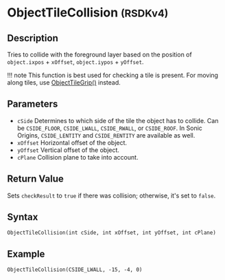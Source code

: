 # ObjectTileCollision <small>(RSDKv4)</small>

## Description
Tries to collide with the foreground layer based on the position of `object.ixpos` + `xOffset`, `object.iypos` + `yOffset`.

!!! note
    This function is best used for checking a tile is present. For moving along tiles, use [ObjectTileGrip()](ObjectTileGrip.md) instead.

## Parameters
- `cSide`
Determines to which side of the tile the object has to collide. Can be `CSIDE_FLOOR`, `CSIDE_LWALL`, `CSIDE_RWALL`, or `CSIDE_ROOF`. In Sonic Origins, `CSIDE_LENTITY` and `CSIDE_RENTITY` are available as well.
- `xOffset`
Horizontal offset of the object.
- `yOffset`
Vertical offset of the object.
- `cPlane`
Collision plane to take into account.

## Return Value
Sets `checkResult` to `true` if there was collision; otherwise, it's set to `false`.

## Syntax
```
ObjectTileCollision(int cSide, int xOffset, int yOffset, int cPlane)
```

## Example
```
ObjectTileCollision(CSIDE_LWALL, -15, -4, 0)
```
